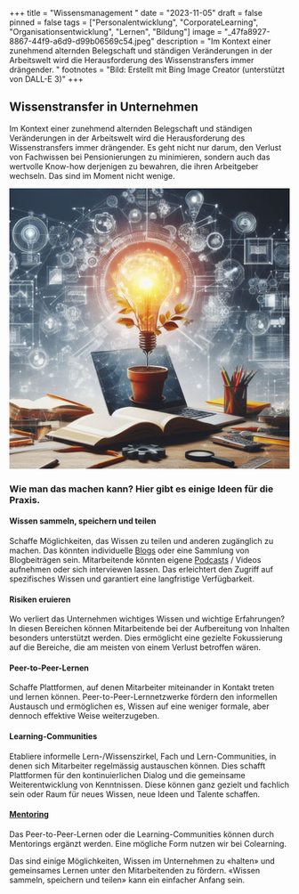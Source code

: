 +++
title = "Wissensmanagement "
date = "2023-11-05"
draft = false
pinned = false
tags = ["Personalentwicklung", "CorporateLearning", "Organisationsentwicklung", "Lernen", "Bildung"]
image = "_47fa8927-8867-44f9-a6d9-d99b06569c54.jpeg"
description = "Im Kontext einer zunehmend alternden Belegschaft und ständigen Veränderungen in der Arbeitswelt wird die Herausforderung des Wissenstransfers immer drängender. "
footnotes = "Bild: Erstellt mit Bing Image Creator (unterstützt von DALL-E 3)"
+++
## Wissenstransfer in Unternehmen

Im Kontext einer zunehmend alternden Belegschaft und ständigen Veränderungen in der Arbeitswelt wird die Herausforderung des Wissenstransfers immer drängender. Es geht nicht nur darum, den Verlust von Fachwissen bei Pensionierungen zu minimieren, sondern auch das wertvolle Know-how derjenigen zu bewahren, die ihren Arbeitgeber wechseln. Das sind im Moment nicht wenige. 

![](_47fa8927-8867-44f9-a6d9-d99b06569c54.jpeg)

### Wie man das machen kann? Hier gibt es einige Ideen für die Praxis.

#### Wissen sammeln, speichern und teilen

Schaffe Möglichkeiten, das Wissen zu teilen und anderen zugänglich zu machen. Das könnten individuelle [Blogs](https://www.lilo.blog) oder eine Sammlung von Blogbeiträgen sein. Mitarbeitende könnten eigene [Podcasts](https://www.bensblog.ch/tags/podcast/) / Videos aufnehmen oder sich interviewen lassen. Das erleichtert den Zugriff auf spezifisches Wissen und garantiert eine langfristige Verfügbarkeit.

#### Risiken eruieren

Wo verliert das Unternehmen wichtiges Wissen und wichtige Erfahrungen? In diesen Bereichen können Mitarbeitende bei der Aufbereitung von Inhalten besonders unterstützt werden. Dies ermöglicht eine gezielte Fokussierung auf die Bereiche, die am meisten von einem Verlust betroffen wären.

#### Peer-to-Peer-Lernen

Schaffe Plattformen, auf denen Mitarbeiter miteinander in Kontakt treten und lernen können. Peer-to-Peer-Lernnetzwerke fördern den informellen Austausch und ermöglichen es, Wissen auf eine weniger formale, aber dennoch effektive Weise weiterzugeben. 

#### Learning-Communities

Etabliere informelle Lern-/Wissenszirkel, Fach und Lern-Communities, in denen sich Mitarbeiter regelmässig austauschen können. Dies schafft Plattformen für den kontinuierlichen Dialog und die gemeinsame Weiterentwicklung von Kenntnissen. Diese können ganz gezielt und fachlich sein oder Raum für neues Wissen, neue Ideen und Talente schaffen. 

#### [Mentoring](https://www.colearning.org/#mentoring)

Das Peer-to-Peer-Lernen oder die Learning-Communities können durch Mentorings ergänzt werden. Eine mögliche Form nutzen wir bei Colearning. 

Das sind einige Möglichkeiten, Wissen im Unternehmen zu «halten» und gemeinsames Lernen unter den Mitarbeitenden zu fördern. «Wissen sammeln, speichern und teilen» kann ein einfacher Anfang sein.
